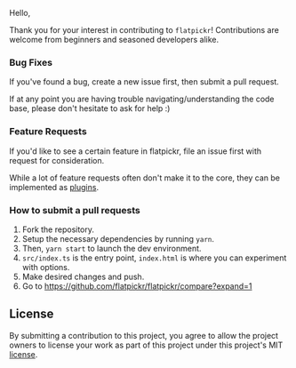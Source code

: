 Hello,

Thank you for your interest in contributing to `flatpickr`!
Contributions are welcome from beginners and seasoned developers alike.

### Bug Fixes

If you've found a bug, create a new issue first, then submit a pull request. 

If at any point you are having trouble navigating/understanding the code base, please don't hesitate to ask for help :)

### Feature Requests

If you'd like to see a certain feature in flatpickr, file an issue first with request for consideration.

While a lot of feature requests often don't make it to the core, they can be implemented as [plugins](https://github.com/chmln/flatpickr/tree/master/src/plugins).

### How to submit a pull requests

1. Fork the repository.
2. Setup the necessary dependencies by running `yarn`. 
3. Then, `yarn start` to launch the dev environment. 
4. `src/index.ts` is the entry point, `index.html` is where you can experiment with options. 
5. Make desired changes and push.
6. Go to https://github.com/flatpickr/flatpickr/compare?expand=1

## License

By submitting a contribution to this project, you agree to allow the project
owners to license your work as part of this project under this project's MIT
[license](LICENSE.md).
